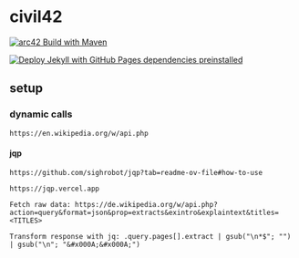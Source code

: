 # civil42

[![arc42 Build with Maven](https://github.com/digital-sustainability/civil42/actions/workflows/maven.yml/badge.svg)](https://github.com/digital-sustainability/civil42/actions/workflows/maven.yml)

[![Deploy Jekyll with GitHub Pages dependencies preinstalled](https://github.com/digital-sustainability/civil42/actions/workflows/jekyll-gh-pages.yml/badge.svg)](https://github.com/digital-sustainability/civil42/actions/workflows/jekyll-gh-pages.yml)

## setup

### dynamic calls

```
https://en.wikipedia.org/w/api.php
```

#### jqp

```
https://github.com/sighrobot/jqp?tab=readme-ov-file#how-to-use

https://jqp.vercel.app

Fetch raw data: https://de.wikipedia.org/w/api.php?action=query&format=json&prop=extracts&exintro&explaintext&titles=<TITLES>

Transform response with jq: .query.pages[].extract | gsub("\n*$"; "") | gsub("\n"; "&#x000A;&#x000A;")
```
